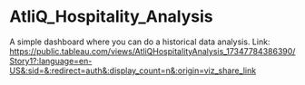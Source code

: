 # AtliQ_Hospitality_Analysis
A simple dashboard where you can do a historical data analysis.
Link: https://public.tableau.com/views/AtliQHospitalityAnalysis_17347784386390/Story1?:language=en-US&:sid=&:redirect=auth&:display_count=n&:origin=viz_share_link
